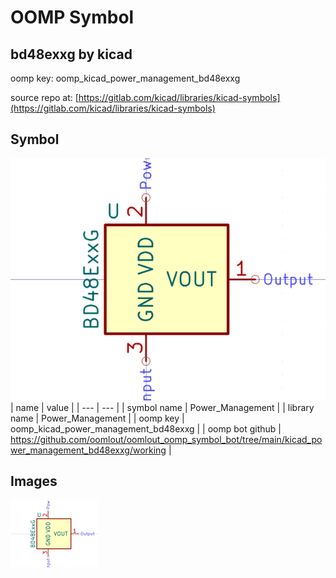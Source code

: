 # OOMP Symbol  
## bd48exxg  by kicad  
  
oomp key: oomp_kicad_power_management_bd48exxg  
  
source repo at: [https://gitlab.com/kicad/libraries/kicad-symbols](https://gitlab.com/kicad/libraries/kicad-symbols)  
## Symbol  
  
[![working.png](working_600.png)](working.png)  
| name | value | 
| --- | --- | 
| symbol name | Power_Management | 
| library name | Power_Management | 
| oomp key | oomp_kicad_power_management_bd48exxg | 
| oomp bot github | https://github.com/oomlout/oomlout_oomp_symbol_bot/tree/main/kicad_power_management_bd48exxg/working | 
## Images  
  
[![working.png](working_140.png)](working.png)  
